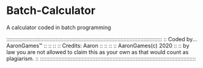 # Batch-Calculator
A calculator coded in batch programming

:::::::::::::::::::::::::::::::::::::::::::::::::::::::::::::::::::::::::::::::::::::::::::::::::::::
:: Coded by... AaronGames™                                                                         ::
::                                                                                                 ::
:: Credits: Aaron                                                                                  ::
::                                                                                                 ::
:: AaronGames(c) 2020                                                                              ::
:: by law you are not allowed to claim this as your own as that would count as plagiarism.         ::
:::::::::::::::::::::::::::::::::::::::::::::::::::::::::::::::::::::::::::::::::::::::::::::::::::::
